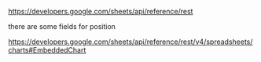 https://developers.google.com/sheets/api/reference/rest

there are some fields for position

https://developers.google.com/sheets/api/reference/rest/v4/spreadsheets/charts#EmbeddedChart


